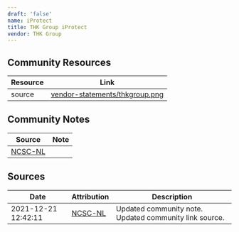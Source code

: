```yaml
---
draft: 'false'
name: iProtect
title: THK Group iProtect
vendor: THK Group
---
```



## Community Resources
| Resource | Link |
| --- | --- |
| source | [vendor-statements/thkgroup.png](vendor-statements/thkgroup.png) |

## Community Notes
| Source | Note |
| --- | --- |
| [NCSC-NL](https://github.com/NCSC-NL/log4shell/blob/main/software/README.md) | </ul> |

## Sources
| Date | Attribution | Description |
| --- | --- | --- |
| 2021-12-21 12:42:11 | [NCSC-NL](https://github.com/NCSC-NL/log4shell/blob/main/software/README.md) | Updated community note. Updated community link source.  |
